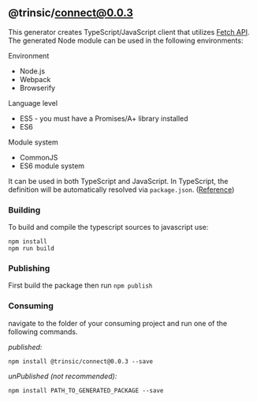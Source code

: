 ## @trinsic/connect@0.0.3

This generator creates TypeScript/JavaScript client that utilizes [Fetch API](https://fetch.spec.whatwg.org/). The generated Node module can be used in the following environments:

Environment

-   Node.js
-   Webpack
-   Browserify

Language level

-   ES5 - you must have a Promises/A+ library installed
-   ES6

Module system

-   CommonJS
-   ES6 module system

It can be used in both TypeScript and JavaScript. In TypeScript, the definition will be automatically resolved via `package.json`. ([Reference](https://www.typescriptlang.org/docs/handbook/declaration-files/consumption.html))

### Building

To build and compile the typescript sources to javascript use:

```
npm install
npm run build
```

### Publishing

First build the package then run `npm publish`

### Consuming

navigate to the folder of your consuming project and run one of the following commands.

_published:_

```
npm install @trinsic/connect@0.0.3 --save
```

_unPublished (not recommended):_

```
npm install PATH_TO_GENERATED_PACKAGE --save
```
